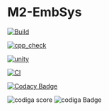 # M2-EmbSys

[![Build](https://github.com/harini1708/M2-EmbSys/actions/workflows/build.yml/badge.svg)](https://github.com/harini1708/M2-EmbSys/actions/workflows/build.yml) 

[![cpp_check](https://github.com/harini1708/M2-EmbSys/actions/workflows/cpp_check.yml/badge.svg)](https://github.com/harini1708/M2-EmbSys/actions/workflows/cpp_check.yml)

[![unity](https://github.com/harini1708/M2-EmbSys/actions/workflows/unity.yml/badge.svg)](https://github.com/harini1708/M2-EmbSys/actions/workflows/unity.yml)

[![CI](https://github.com/harini1708/M2-EmbSys/actions/workflows/main.yml/badge.svg)](https://github.com/harini1708/M2-EmbSys/actions/workflows/main.yml)

[![Codacy Badge](https://app.codacy.com/project/badge/Grade/d8f5c27f273c4e4e94afcba6c3caafab)](https://www.codacy.com/gh/harini1708/M2-EmbSys/dashboard?utm_source=github.com&amp;utm_medium=referral&amp;utm_content=harini1708/M2-EmbSys&amp;utm_campaign=Badge_Grade)

![codiga score](https://api.codiga.io/project/31709/score/svg)
![codiga Badge](https://api.codiga.io/project/31709/score/svg)




